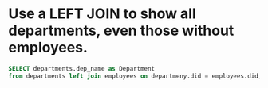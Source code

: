 #  Use a LEFT JOIN to show all departments, even those without employees.

```sql
SELECT departments.dep_name as Department
from departments left join employees on departmeny.did = employees.did;

```